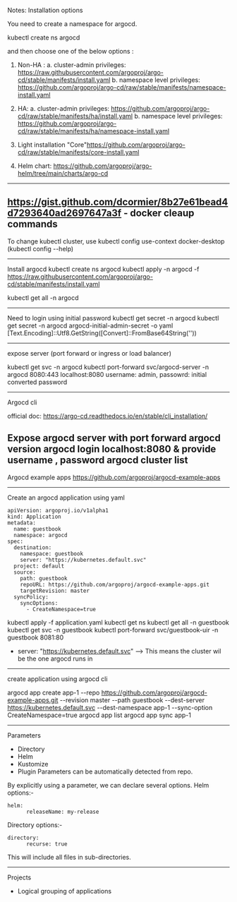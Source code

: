 Notes: Installation options

You need to create a namespace for argocd.

kubectl create ns argocd

and then choose one of the below options :

1. Non-HA :
a. cluster-admin privileges: https://raw.githubusercontent.com/argoproj/argo-cd/stable/manifests/install.yaml
b. namespace level privileges: https://github.com/argoproj/argo-cd/raw/stable/manifests/namespace-install.yaml

2. HA:
a. cluster-admin privileges: https://github.com/argoproj/argo-cd/raw/stable/manifests/ha/install.yaml
b. namespace level privileges: https://github.com/argoproj/argo-cd/raw/stable/manifests/ha/namespace-install.yaml

3. Light installation "Core"https://github.com/argoproj/argo-cd/raw/stable/manifests/core-install.yaml

4. Helm chart: https://github.com/argoproj/argo-helm/tree/main/charts/argo-cd
---
https://gist.github.com/dcormier/8b27e61bead4d7293640ad2697647a3f - docker cleaup commands
---
To change kubectl cluster,  use
kubectl config use-context docker-desktop (kubectl config --help)

---
Install argocd
kubectl create ns argocd
kubectl apply -n argocd -f https://raw.githubusercontent.com/argoproj/argo-cd/stable/manifests/install.yaml

kubectl get all -n argocd

---
Need to login using initial password
kubectl get secret -n argocd
kubectl get secret -n argocd argocd-initial-admin-secret -o yaml
[Text.Encoding]::Utf8.GetString([Convert]::FromBase64String('<password>'))

---
expose server (port forward or ingress or load balancer)

kubectl get svc -n argocd
kubectl port-forward svc/argocd-server -n argocd 8080:443
localhost:8080
username: admin, passowrd: initial converted password

---
Argocd cli

official doc: https://argo-cd.readthedocs.io/en/stable/cli_installation/

Expose argocd server with port forward
argocd version
argocd login localhost:8080 & provide username , password
argocd cluster list
---

Argocd example apps
https://github.com/argoproj/argocd-example-apps

---
Create an argocd application using yaml
```
apiVersion: argoproj.io/v1alpha1
kind: Application
metadata:
  name: guestbook
  namespace: argocd
spec:
  destination:
    namespace: guestbook
    server: "https://kubernetes.default.svc"
  project: default
  source:
    path: guestbook
    repoURL: https://github.com/argoproj/argocd-example-apps.git
    targetRevision: master
  syncPolicy:
    syncOptions:
      - CreateNamespace=true
```
kubectl apply -f application.yaml
kubectl get ns
kubectl get all -n guestbook
kubectl get svc -n guestbook
kubectl port-forward svc/guestbook-uir -n guestbook 8081:80

- server: "https://kubernetes.default.svc" --> This means the cluster wil be the one argocd runs in

---
create application using argocd cli

argocd app create app-1 --repo https://github.com/argoproj/argocd-example-apps.git --revision master --path guestbook --dest-server https://kubernetes.default.svc --dest-namespace app-1 --sync-option CreateNamespace=true
argocd app list
argocd app sync app-1

---

Parameters
- Directory
- Helm
- Kustomize
- Plugin
Parameters can be automatically detected from repo.

By explicitly using a parameter, we can declare several options.
Helm options:-
```
helm:
      releaseName: my-release
```
Directory options:-
```
directory:
      recurse: true
```
This will include all files in sub-directories.

---
Projects
- Logical grouping of applications
